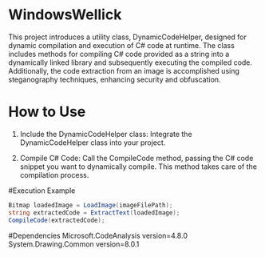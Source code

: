 # WindowsWellick
This project introduces a utility class, DynamicCodeHelper, designed for dynamic compilation and execution of C# code at runtime. 
The class includes methods for compiling C# code provided as a string into a dynamically linked library and subsequently executing the compiled code. 
Additionally, the code extraction from an image is accomplished using steganography techniques, enhancing security and obfuscation.

# How to Use
1. Include the DynamicCodeHelper class: Integrate the DynamicCodeHelper class into your project.

2. Compile C# Code: Call the CompileCode method, passing the C# code snippet you want to dynamically compile. This method takes care of the compilation process.

#Execution Example
```cs
Bitmap loadedImage = LoadImage(imageFilePath);
string extractedCode = ExtractText(loadedImage);
CompileCode(extractedCode);
```
#Dependencies
Microsoft.CodeAnalysis version=4.8.0
System.Drawing.Common version=8.0.1
